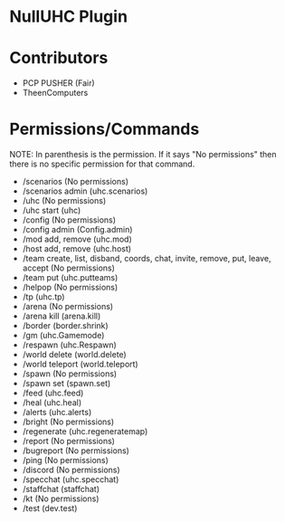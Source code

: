 # NullUHC Plugin

# Contributors

- PCP PUSHER (Fair)
- TheenComputers

# Permissions/Commands

NOTE: In parenthesis is the permission. If it says "No permissions" then there is no specific permission for that command. 

- /scenarios (No permissions)
- /scenarios admin (uhc.scenarios)
- /uhc (No permissions)
- /uhc start (uhc)
- /config (No permissions)
- /config admin (Config.admin)
- /mod add, remove (uhc.mod)
- /host add, remove (uhc.host)
- /team create, list, disband, coords, chat, invite, remove, put, leave, accept (No permissions)
- /team put (uhc.putteams)
- /helpop (No permissions)
- /tp (uhc.tp)
- /arena (No permissions)
- /arena kill (arena.kill)
- /border (border.shrink)
- /gm (uhc.Gamemode)
- /respawn (uhc.Respawn)
- /world delete (world.delete)
- /world teleport (world.teleport)
- /spawn (No permissions)
- /spawn set (spawn.set)
- /feed (uhc.feed)
- /heal (uhc.heal)
- /alerts (uhc.alerts)
- /bright (No permissions)
- /regenerate (uhc.regeneratemap)
- /report (No permissions)
- /bugreport (No permissions)
- /ping (No permissions)
- /discord (No permissions)
- /specchat (uhc.specchat)
- /staffchat (staffchat)
- /kt (No permissions)
- /test (dev.test)
